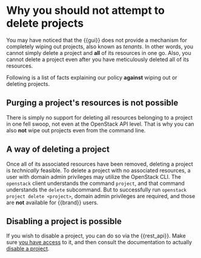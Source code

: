 # Why you should not attempt to delete projects

You may have noticed that the {{gui}} does not provide a mechanism
for completely wiping out projects, also known as *tenants*. In other
words, you cannot simply delete a project and **all** of its resources
in one go. Also, you cannot delete a project even after you have
meticulously deleted all of its resources.

Following is a list of facts explaining our policy **against** wiping
out or deleting projects.

## Purging a project's resources is not possible

There is simply no support for deleting all resources belonging to
a project in one fell swoop, not even at the OpenStack API level.
That is why you can also **not** wipe out projects even from the
command line.

## A way of deleting a project

Once all of its associated resources have been removed, deleting
a project is *technically* feasible. To delete a project with no
associated resources, a user with domain admin privileges may
utilize the OpenStack CLI. The `openstack` client understands the
command `project`, and that command understands the `delete`
subcommand. But to successfully run
`openstack project delete <project>`, domain admin privileges are
required, and those are **not** available for {{brand}} users.

## Disabling a project is possible

If you wish to disable a project, you can do so via the {{rest_api}}.
Make sure
[you have access](../howto/getting-started/accessing-cc-rest-api.md)
to it, and then consult the documentation to actually
[disable a project](https://apidoc.cleura.cloud/#api-AccessControl_Openstack-OSEditOpenstackProject).
